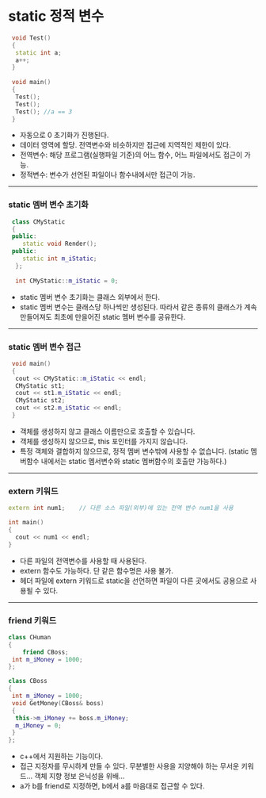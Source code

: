 # static 정적 변수
```c++
 void Test()
 {
  static int a;
  a++;
 }
 
 void main()
 {
  Test();
  Test();
  Test(); //a == 3
 }
```
- 자동으로 0 초기화가 진행된다. 
- 데이터 영역에 할당. 전역변수와 비슷하지만 접근에 지역적인 제한이 있다.
- 전역변수: 해당 프로그램(실행파일 기준)의 어느 함수, 어느 파일에서도 접근이 가능.
- 정적변수: 변수가 선언된 파일이나 함수내에서만 접근이 가능.
***
### static 멤버 변수 초기화
```c++
 class CMyStatic
 {
 public:
 	static void Render();
 public:
 	static int m_iStatic;
  };
  
  int CMyStatic::m_iStatic = 0;
```
- static 멤버 변수 초기화는 클래스 외부에서 한다.
- static 멤버 변수는 클래스당 하나씩만 생성된다. 따라서 같은 종류의 클래스가 계속 만들어져도 최초에 만을어진 static 멤버 변수를 공유한다.
***
### static 멤버 변수 접근
```c++
 void main()
 {
  cout << CMyStatic::m_iStatic << endl;
  CMyStatic st1;
  cout << st1.m_iStatic << endl;
  CMyStatic st2;
  cout << st2.m_iStatic << endl;
 }
```
- 객체를 생성하지 않고 클래스 이름만으로 호출할 수 있습니다.
- 객체를 생성하지 않으므로, this 포인터를 가지지 않습니다.
- 특정 객체와 결합하지 않으므로, 정적 멤버 변수밖에 사용할 수 없습니다. (static 멤버함수 내에서는 static 멤서변수와 static 멤버함수의 호출만 가능하다.)
***
### extern 키워드
```c++
extern int num1;    // 다른 소스 파일(외부)에 있는 전역 변수 num1을 사용

int main()
{
  cout << num1 << endl;
}
```
- 다른 파일의 전역변수를 사용할 때 사용된다.
- extern 함수도 가능하다. 단 같은 함수명은 사용 불가.
- 헤더 파일에 extern 키워드로 static을 선언하면 파일이 다른 곳에서도 공용으로 사용될 수 있다.
***
### friend 키워드
```c++
class CHuman
{
	friend CBoss;
 int m_iMoney = 1000;
};

class CBoss
{
 int m_iMoney = 1000;
 void GetMoney(CBoss& boss)
 {
  this->m_iMoney += boss.m_iMoney;
  m_iMoney = 0;
 }
};
```
- c++에서 지원하는 기능이다.
- 접근 지정자를 무시하게 만들 수 있다. 무분별한 사용을 지양해야 하는 무서운 키워드... 객체 지향 정보 은닉성을 위배...
- a가 b를 friend로 지정하면, b에서 a를 마음대로 접근할 수 있다.
